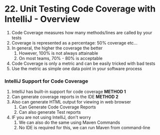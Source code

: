 # 22. Unit Testing Code Coverage with IntelliJ - Overview

1. Code Coverage measures how many methods/lines are called by your tests 
2. Coverage is represented as a percentage: 50% coverage etc...
3. In general, the higher the coverage the better
    1. However, 100% is not always attainable 
    2. On most teams, 70% - 80% is acceptable 
4. Code Coverage is only a metric and can be easily tricked with bad tests 
5. Use the metric as simple one data point in your software process

### IntelliJ Support for Code Coverage

1. IntelliJ has built-in support for code coverage 
**METHOD 1**
2. Can generate coverage reports in the IDE 
**METHOD 2**
3. Also can generate HTML output for viewing in web browser 
    1. Can Generate Code Coverage Reports
    2. Can also generate Test reports 
4. IF you are not using IntelliJ, don't worry 
    1. We can also do the same using Maven Commands
    2. No IDE is required for this, we can run Maven from command-line